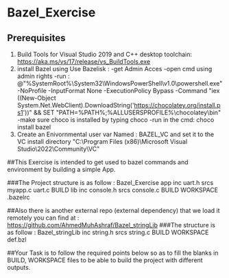 # Bazel_Exercise

## Prerequisites
1) Build Tools for Visual Studio 2019 and C++ desktop toolchain: https://aka.ms/vs/17/release/vs_BuildTools.exe
2) install Bazel using Use Bazelisk :
  -get Admin Acces
  -open cmd using admin rights
  -run : @"%SystemRoot%\System32\WindowsPowerShell\v1.0\powershell.exe" -NoProfile -InputFormat None -ExecutionPolicy Bypass -Command "iex ((New-Object System.Net.WebClient).DownloadString('https://chocolatey.org/install.ps1'))" && SET "PATH=%PATH%;%ALLUSERSPROFILE%\chocolatey\bin"
  -make sure choco is installed by typing choco
  -run in the cmd: choco install bazel
3) Create an Enivornmental user var Named : BAZEL_VC and set it to the VC install directory "C:\Program Files (x86)\Microsoft Visual Studio\2022\Community\VC"


##This Exercise is intended to get used to bazel commands and environment by building a simple App.

###The Project structure is as follow :
Bazel_Exercise
  app
    inc
      uart.h
    srcs
      myapp.c
      uart.c
    BUILD
  lib
    inc
      console.h
    srcs
      console.c
    BUILD
  WORKSPACE
  .bazelrc
  
 ##Also there is another external repo (external dependency) that we load it remotely you can find at : https://github.com/AhmedMuhAshraf/Bazel_stringLib
 ###The structure is as follow :
 Bazel_stringLib
     inc
      string.h
    srcs
      string.c
    BUILD
    WORKSPACE
    def.bzl
    
 ##Your Task is to follow the required points below so as to fill the blanks in BUILD, WORKSPACE files to be able to build the project with different outputs.
 

